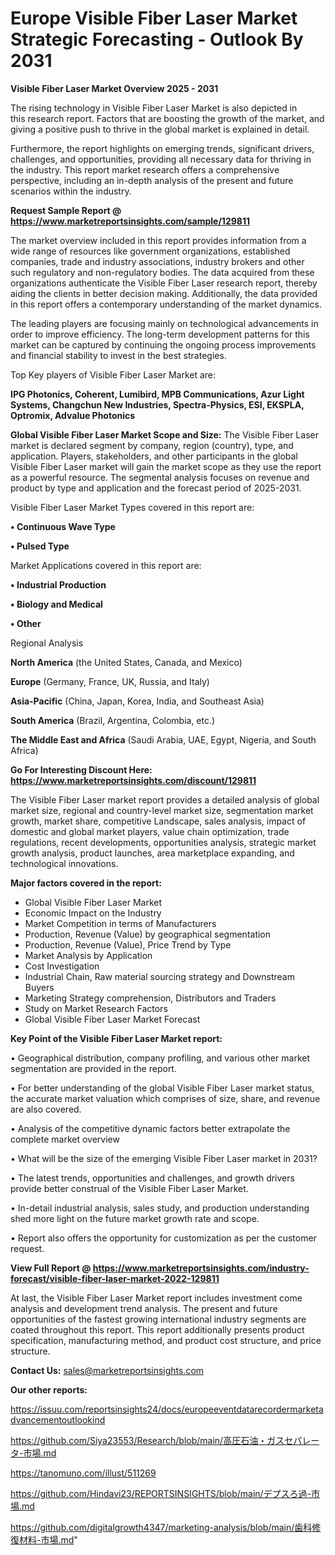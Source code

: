 # Europe Visible Fiber Laser Market Strategic Forecasting - Outlook By 2031

<Strong> Visible Fiber Laser Market Overview 2025 - 2031</strong>

The rising technology in Visible Fiber Laser Market is also depicted in this research report. Factors that are boosting the growth of the market, and giving a positive push to thrive in the global market is explained in detail.

Furthermore, the report highlights on emerging trends, significant drivers, challenges, and opportunities, providing all necessary data for thriving in the industry. This report market research offers a comprehensive perspective, including an in-depth analysis of the present and future scenarios within the industry.

<strong>Request Sample Report @ <a href=https://www.marketreportsinsights.com/sample/129811>https://www.marketreportsinsights.com/sample/129811</a></strong>

The market overview included in this report provides information from a wide range of resources like government organizations, established companies, trade and industry associations, industry brokers and other such regulatory and non-regulatory bodies. The data acquired from these organizations authenticate the Visible Fiber Laser research report, thereby aiding the clients in better decision making. Additionally, the data provided in this report offers a contemporary understanding of the market dynamics.

The leading players are focusing mainly on technological advancements in order to improve efficiency. The long-term development patterns for this market can be captured by continuing the ongoing process improvements and financial stability to invest in the best strategies.

Top Key players of Visible Fiber Laser Market are:

<strong>IPG Photonics, Coherent, Lumibird, MPB Communications, Azur Light Systems, Changchun New Industries, Spectra-Physics, ESI, EKSPLA, Optromix, Advalue Photonics</strong>

<strong><b>Global Visible Fiber Laser Market Scope and Size:</b></strong>
The Visible Fiber Laser market is declared segment by company, region (country), type, and application. Players, stakeholders, and other participants in the global Visible Fiber Laser market will gain the market scope as they use the report as a powerful resource. The segmental analysis focuses on revenue and product by type and application and the forecast period of 2025-2031.

Visible Fiber Laser Market Types covered in this report are:

<strong>• Continuous Wave Type

• Pulsed Type</strong>

Market Applications covered in this report are:

<strong>• Industrial Production

• Biology and Medical

• Other</strong> 

Regional Analysis

<strong>North America</strong> (the United States, Canada, and Mexico)

<strong>Europe</strong> (Germany, France, UK, Russia, and Italy)

<strong>Asia-Pacific</strong> (China, Japan, Korea, India, and Southeast Asia)

<strong>South America</strong> (Brazil, Argentina, Colombia, etc.)

<strong>The Middle East and Africa</strong> (Saudi Arabia, UAE, Egypt, Nigeria, and South Africa)

<strong>Go For Interesting Discount Here: <a href=https://www.marketreportsinsights.com/discount/129811>https://www.marketreportsinsights.com/discount/129811</a></strong>

The Visible Fiber Laser market report provides a detailed analysis of global market size, regional and country-level market size, segmentation market growth, market share, competitive Landscape, sales analysis, impact of domestic and global market players, value chain optimization, trade regulations, recent developments, opportunities analysis, strategic market growth analysis, product launches, area marketplace expanding, and technological innovations.

<strong><b>Major factors covered in the report:</b></strong>
<ul>
  <li>Global Visible Fiber Laser Market </li>
  <li>Economic Impact on the Industry</li>
  <li>Market Competition in terms of Manufacturers</li>
  <li>Production, Revenue (Value) by geographical segmentation</li>
  <li>Production, Revenue (Value), Price Trend by Type</li>
  <li>Market Analysis by Application</li>
  <li>Cost Investigation</li>
  <li>Industrial Chain, Raw material sourcing strategy and Downstream Buyers</li>
  <li>Marketing Strategy comprehension, Distributors and Traders</li>
  <li>Study on Market Research Factors</li>
  <li>Global Visible Fiber Laser Market Forecast</li>
</ul>

<strong><b>Key Point of the Visible Fiber Laser Market report:</b></strong>

• Geographical distribution, company profiling, and various other market segmentation are provided in the report.

• For better understanding of the global Visible Fiber Laser market status, the accurate market valuation which comprises of size, share, and revenue are also covered.

• Analysis of the competitive dynamic factors better extrapolate the complete market overview

• What will be the size of the emerging Visible Fiber Laser market in 2031?

• The latest trends, opportunities and challenges, and growth drivers provide better construal of the Visible Fiber Laser Market.

• In-detail industrial analysis, sales study, and production understanding shed more light on the future market growth rate and scope.

• Report also offers the opportunity for customization as per the customer request.

<strong><b>View Full Report @ <a href=https://www.marketreportsinsights.com/industry-forecast/visible-fiber-laser-market-2022-129811>https://www.marketreportsinsights.com/industry-forecast/visible-fiber-laser-market-2022-129811</a></b></strong>


At last, the Visible Fiber Laser Market report includes investment come analysis and development trend analysis. The present and future opportunities of the fastest growing international industry segments are coated throughout this report. This report additionally presents product specification, manufacturing method, and product cost structure, and price structure.

<strong>Contact Us:</strong>
sales@marketreportsinsights.com

<strong>Our other reports:</strong>

<a href=https://issuu.com/reportsinsights24/docs/europeeventdatarecordermarketadvancementoutlookind>https://issuu.com/reportsinsights24/docs/europeeventdatarecordermarketadvancementoutlookind</a>

<a href=https://github.com/Siya23553/Research/blob/main/高圧石油・ガスセパレータ-市場.md>https://github.com/Siya23553/Research/blob/main/高圧石油・ガスセパレータ-市場.md</a>

<a href=https://tanomuno.com/illust/511269>https://tanomuno.com/illust/511269</a>

<a href=https://github.com/Hindavi23/REPORTSINSIGHTS/blob/main/デプスろ過-市場.md>https://github.com/Hindavi23/REPORTSINSIGHTS/blob/main/デプスろ過-市場.md</a>

<a href=https://github.com/digitalgrowth4347/marketing-analysis/blob/main/歯科修復材料-市場.md>https://github.com/digitalgrowth4347/marketing-analysis/blob/main/歯科修復材料-市場.md</a>"
